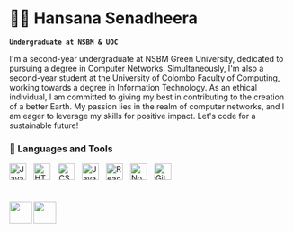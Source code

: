 # 🏄‍♂️ Hansana Senadheera

**`Undergraduate at NSBM & UOC`**

I'm a second-year undergraduate at NSBM Green University, dedicated to pursuing a degree in Computer Networks. Simultaneously, I'm also a second-year student at the University of Colombo Faculty of Computing, working towards a degree in Information Technology. As an ethical individual, I am committed to giving my best in contributing to the creation of a better Earth. My passion lies in the realm of computer networks, and I am eager to leverage my skills for positive impact. Let's code for a sustainable future!

  



### 🧰 Languages and Tools

<img align="left" alt="Java" width="30px" style="padding-right:10px;" src="https://cdn.jsdelivr.net/gh/devicons/devicon/icons/java/java-original.svg"/>
<img align="left" alt="HTML" width="30px" style="padding-right:10px;" src="https://cdn.jsdelivr.net/gh/devicons/devicon/icons/html5/html5-plain.svg" />
<img align="left" alt="CSS" width="30px" style="padding-right:10px;" src="https://cdn.jsdelivr.net/gh/devicons/devicon/icons/css3/css3-plain.svg" />
<img align="left" alt="JavaScript" width="30px" style="padding-right:10px;" src="https://cdn.jsdelivr.net/gh/devicons/devicon/icons/javascript/javascript-plain.svg" />
<img align="left" alt="React" width="30px" style="padding-right:10px;" src="https://cdn.jsdelivr.net/gh/devicons/devicon/icons/react/react-original.svg" />
<img align="left" alt="NodeJS" width="30px" style="padding-right:10px;" src="https://cdn.jsdelivr.net/gh/devicons/devicon/icons/nodejs/nodejs-original.svg" />
<img align="left" alt="Git" width="30px" style="padding-right:10px;" src="https://cdn.jsdelivr.net/gh/devicons/devicon/icons/git/git-original.svg" />

<br />
<br />
<br />
<br />




<img src = "https://upload.wikimedia.org/wikipedia/en/3/31/Ananda_Crest.png"  height="40px" align="left" />
<img src="https://cmb.ac.lk/wp-content/uploads/logo-color.png" height="40px" align="left" />
